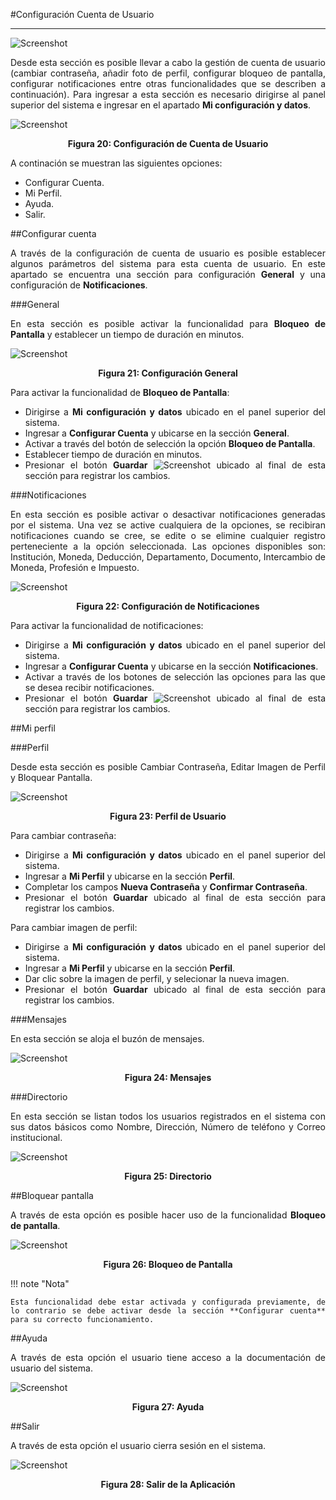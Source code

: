 #Configuración Cuenta de Usuario  
********************************
<div style="text-align: justify;" >

![Screenshot](../img/logokavac.png#imagen)

Desde esta sección es posible llevar a cabo la gestión de cuenta de usuario (cambiar contraseña, añadir foto de perfil, configurar bloqueo de pantalla, configurar notificaciones entre otras funcionalidades que se describen a continuación).  Para ingresar a esta sección es necesario dirigirse al panel superior del sistema e ingresar en el apartado **Mi configuración y datos**. 

![Screenshot](../img/figure_20.png)<div style="text-align: center;font-weight: bold">Figura 20: Configuración de Cuenta de Usuario</div>

A continación se muestran las siguientes opciones: 

-	Configurar Cuenta. 
-	Mi Perfil.  
-	Ayuda.
-	Salir.

##Configurar cuenta 

A través de la configuración de cuenta de usuario es posible establecer algunos parámetros del sistema para esta cuenta de usuario. En este apartado se encuentra una sección para configuración **General** y una configuración de **Notificaciones**.

###General

En esta sección es posible activar la funcionalidad para **Bloqueo de Pantalla** y establecer un tiempo de duración en minutos.

![Screenshot](../img/figure_21.png)<div style="text-align: center;font-weight: bold">Figura 21: Configuración General</div>

Para activar la funcionalidad de **Bloqueo de Pantalla**:

- Dirigirse a **Mi configuración y datos** ubicado en el panel superior del sistema.
- Ingresar a **Configurar Cuenta** y ubicarse en la sección **General**.
- Activar a través del botón de selección la opción **Bloqueo de Pantalla**.
- Establecer tiempo de duración en minutos. 
- Presionar el botón **Guardar** ![Screenshot](../img/save.png) ubicado al final de esta sección para registrar los cambios.


###Notificaciones

En esta sección es posible activar o desactivar notificaciones generadas por el sistema. 
Una vez se active cualquiera de la opciones, se recibiran notificaciones cuando se cree, se edite o se elimine cualquier registro perteneciente a la opción seleccionada.   Las opciones disponibles son: Institución, Moneda, Deducción, Departamento, Documento, Intercambio de Moneda, Profesión e Impuesto. 

![Screenshot](../img/figure_22.png)<div style="text-align: center;font-weight: bold">Figura 22: Configuración de Notificaciones</div>

Para activar la funcionalidad de notificaciones:

- Dirigirse a **Mi configuración y datos** ubicado en el panel superior del sistema.
- Ingresar a **Configurar Cuenta** y ubicarse en la sección **Notificaciones**.
- Activar a través de los botones de selección las opciones para las que se desea recibir notificaciones.  
- Presionar el botón **Guardar** ![Screenshot](../img/save.png) ubicado al final de esta sección para registrar los cambios.

##Mi perfil

###Perfil

Desde esta sección es posible Cambiar Contraseña, Editar Imagen de Perfil y Bloquear Pantalla. 

![Screenshot](../img/figure_23.png)<div style="text-align: center;font-weight: bold">Figura 23: Perfil de Usuario</div> 

Para cambiar contraseña:

- Dirigirse a **Mi configuración y datos** ubicado en el panel superior del sistema.
- Ingresar a **Mi Perfil** y ubicarse en la sección **Perfil**.
- Completar los campos **Nueva Contraseña** y **Confirmar Contraseña**.  
- Presionar el botón **Guardar** ubicado al final de esta sección para registrar los cambios.  

Para cambiar imagen de perfil:

- Dirigirse a **Mi configuración y datos** ubicado en el panel superior del sistema.
- Ingresar a **Mi Perfil** y ubicarse en la sección **Perfil**.
- Dar clic sobre la imagen de perfil, y selecionar la nueva imagen.  
- Presionar el botón **Guardar** ubicado al final de esta sección para registrar los cambios.  


###Mensajes

En esta sección se aloja el buzón de mensajes.  

![Screenshot](../img/figure_24.png)<div style="text-align: center;font-weight: bold">Figura 24: Mensajes</div> 

###Directorio

En esta sección se listan todos los usuarios registrados en el sistema con sus datos básicos como Nombre, Dirección, Número de teléfono y Correo institucional. 

![Screenshot](../img/figure_25.png)<div style="text-align: center;font-weight: bold">Figura 25: Directorio</div>


##Bloquear pantalla 

A través de esta opción es posible hacer uso de la funcionalidad **Bloqueo de pantalla**. 

![Screenshot](../img/figure_26.png)<div style="text-align: center;font-weight: bold">Figura 26: Bloqueo de Pantalla</div> 

!!! note "Nota"
	
	Esta funcionalidad debe estar activada y configurada previamente, de lo contrario se debe activar desde la sección **Configurar cuenta** para su correcto funcionamiento. 

##Ayuda

A través de esta opción el usuario tiene acceso a la documentación de usuario del sistema. 

![Screenshot](../img/figure_27.png)<div style="text-align: center;font-weight: bold">Figura 27: Ayuda</div> 

##Salir

A través de esta opción el usuario cierra sesión en el sistema. 

![Screenshot](../img/figure_28.png)<div style="text-align: center;font-weight: bold">Figura 28: Salir de la Aplicación</div> 

